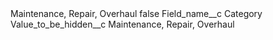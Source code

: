 <?xml version="1.0" encoding="UTF-8"?>
<CustomMetadata xmlns="http://soap.sforce.com/2006/04/metadata" xmlns:xsi="http://www.w3.org/2001/XMLSchema-instance" xmlns:xsd="http://www.w3.org/2001/XMLSchema">
    <label>Maintenance, Repair, Overhaul</label>
    <protected>false</protected>
    <values>
        <field>Field_name__c</field>
        <value xsi:type="xsd:string">Category</value>
    </values>
    <values>
        <field>Value_to_be_hidden__c</field>
        <value xsi:type="xsd:string">Maintenance, Repair, Overhaul</value>
    </values>
</CustomMetadata>
